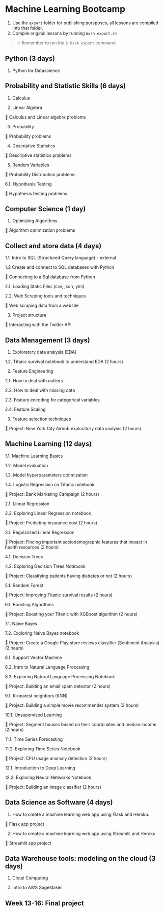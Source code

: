 # Machine Learning Bootcamp

1. Use the `export` folder for publishing pursposes, all lessons are compiled into that folder.
2. Compile original lessons by running `bash export.sh`

> 🔥 Remember to run the `$ bash export` command.

## Python (3 days)

1. Python for Datascience

## Probability and Statistic Skills (6 days)

1. Calculus

2. Linear Algebra 

📝 Calculus and Linear algebra problems

3. Probability

📝 Probability problems 

4. Descriptive Statistics

📝 Descriptive statistics problems

5. Random Variables

📝 Probability Distribution problems

6.1. Hypothesis Testing

📝 Hypothesis testing problems


## Computer Science (1 day)

1. Optimizing Algorithms

📝 Algorithm optimization problems


## Collect and store data (4 days)

1.1. Intro to SQL (Structured Query language) - external

1.2 Create and connect to SQL databases with Python

📝 Connecting to a Sql database from Python

2.1. Loading Static Files (csv, json, yml)

2.2.  Web Scraping tools and techniques

📝 Web scraping data from a website 

3. Project structure
  
📝 Interacting with the Twitter API
  

## Data Management (3 days)

1. Exploratory data analysis (EDA) 

1.2. Titanic survival notebook to understand EDA (2 hours)

2. Feature Engineering 

2.1. How to deal with outliers

2.2. How to deal with missing data

2.3. Feature encoding for categorical variables

2.4. Feature Scaling

3. Feature selection techniques

📝 Project: New York City Airbnb exploratory data analysis (2 hours) 

## Machine Learning (12 days)

1.1. Machine Learning Basics

1.2. Model evaluation

1.3. Model hyperparameters optimization

1.4. Logistic Regression on Titanic notebook

📝 Project: Bank Marketing Campaign (2 hours) 

2.1. Linear Regression 

2.2. Exploring Linear Regression notebook

📝 Project: Predicting insurance cost (2 hours) 

3.1. Regularized Linear Regression 

📝 Project: Finding important sociodemographic features that impact in health resources (2 hours) 

4.1. Decision Trees

4.2. Exploring Decision Trees Notebook

📝 Project: Classifying patients having diabetes or not (2 hours)

5.1. Random Forest

📝 Project: Improving Titanic survival results (2 hours)

6.1. Boosting Algorithms

📝 Project: Boosting your Titanic with XGBoost algorithm (2 hours)

7.1. Naive Bayes

7.2. Exploring Naive Bayes notebook

📝 Project: Create a Google Play store reviews classifier (Sentiment Analysis) (2 hours)

8.1. Support Vector Machine

8.2. Intro to Natural Language Processing

8.3. Exploring Natural Language Processing Notebook

📝 Project: Building an email spam detector (2 hours)

9.1. K-nearest neighbors (KNN)

📝 Project: Building a simple movie recommender system (2 hours)

10.1. Unsupervised Learning

📝 Project: Segment houses based on their coordinates and median income. (2 hours)

11.1. Time Series Forecasting 

11.2. Exploring Time Series Notebook

📝 Project: CPU usage anomaly detection (2 hours)

12.1. Introduction to Deep Learning

12.2. Exploring Neural Networks Notebook

📝 Project: Building an image classifier (2 hours)

## Data Science as Software (4 days)

1. How to create a machine learning web app using Flask and Heroku.

📝 Flask app project 

2. How to create a machine learning web app using Streamlit and Heroku

📝 Streamlit app project 

## Data Warehouse tools: modeling on the cloud (3 days)

1. Cloud Computing

2. Intro to AWS SageMaker

## Week 13-16: Final project
